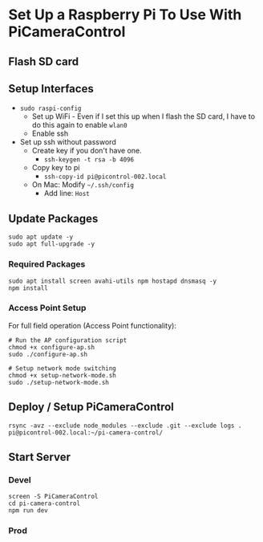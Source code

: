 # Set Up a Raspberry Pi To Use With PiCameraControl

## Flash SD card

## Setup Interfaces

* `sudo raspi-config`
  * Set up WiFi - Even if I set this up when I flash the SD card, I have to do this again to enable `wlan0`
  * Enable ssh
* Set up ssh without password
  * Create key if you don't have one.
    * `ssh-keygen -t rsa -b 4096`
  * Copy key to pi
    * `ssh-copy-id pi@picontrol-002.local`
  * On Mac: Modify `~/.ssh/config`
    * Add line: `Host`

## Update Packages
```commandline
sudo apt update -y
sudo apt full-upgrade -y
```

### Required Packages
```commandline
sudo apt install screen avahi-utils npm hostapd dnsmasq -y
npm install
```

### Access Point Setup
For full field operation (Access Point functionality):
```commandline
# Run the AP configuration script
chmod +x configure-ap.sh
sudo ./configure-ap.sh

# Setup network mode switching
chmod +x setup-network-mode.sh
sudo ./setup-network-mode.sh
```

## Deploy / Setup PiCameraControl
`rsync -avz --exclude node_modules --exclude .git --exclude logs . pi@picontrol-002.local:~/pi-camera-control/`

## Start Server

### Devel
```commandline
screen -S PiCameraControl
cd pi-camera-control
npm run dev
```
### Prod